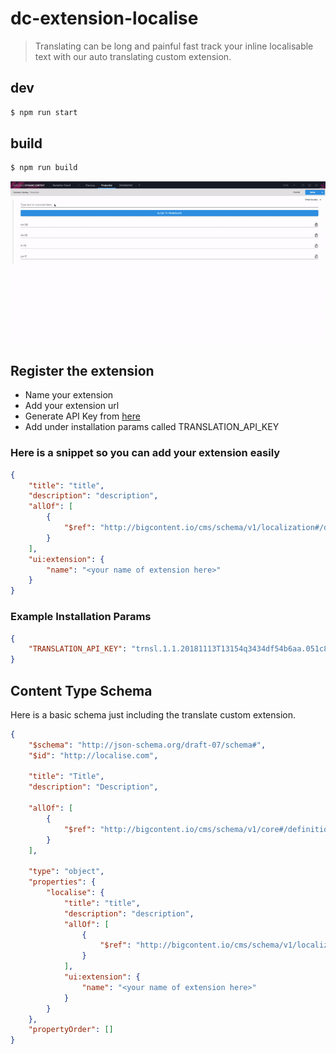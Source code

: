 # dc-extension-localise

> Translating can be long and painful fast track your inline localisable text with our auto translating custom extension.

## dev

```bash
$ npm run start
```

## build

```bash
$ npm run build
```

![Translate](translate.gif)

## Register the extension

-   Name your extension
-   Add your extension url
-   Generate API Key from [here](https://translate.yandex.com/developers/keys)
-   Add under installation params called TRANSLATION_API_KEY

### Here is a snippet so you can add your extension easily

```json
{
    "title": "title",
    "description": "description",
    "allOf": [
        {
            "$ref": "http://bigcontent.io/cms/schema/v1/localization#/definitions/localized-string"
        }
    ],
    "ui:extension": {
        "name": "<your name of extension here>"
    }
}
```

### Example Installation Params

```json
{
    "TRANSLATION_API_KEY": "trnsl.1.1.20181113T13154q3434df54b6aa.051c8d933f00f1315ba7esaf3497d2922dace4eb64a1"
}
```

## Content Type Schema

Here is a basic schema just including the translate custom extension.

```json
{
    "$schema": "http://json-schema.org/draft-07/schema#",
    "$id": "http://localise.com",

    "title": "Title",
    "description": "Description",

    "allOf": [
        {
            "$ref": "http://bigcontent.io/cms/schema/v1/core#/definitions/content"
        }
    ],

    "type": "object",
    "properties": {
        "localise": {
            "title": "title",
            "description": "description",
            "allOf": [
                {
                    "$ref": "http://bigcontent.io/cms/schema/v1/localization#/definitions/localized-string"
                }
            ],
            "ui:extension": {
                "name": "<your name of extension here>"
            }
        }
    },
    "propertyOrder": []
}
```
